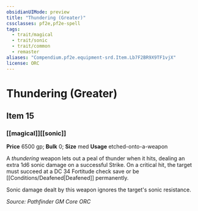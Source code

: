```yaml
---
obsidianUIMode: preview
title: "Thundering (Greater)"
cssclasses: pf2e,pf2e-spell
tags:
  - trait/magical
  - trait/sonic
  - trait/common
  - remaster
aliases: "Compendium.pf2e.equipment-srd.Item.Lb7F2BR9X9TF1vjX"
license: ORC
---
```

# Thundering (Greater)
## Item 15
### [[magical]][[sonic]]


**Price** 6500 gp; 
**Bulk** 0; **Size** med
**Usage** etched-onto-a-weapon

A _thundering_ weapon lets out a peal of thunder when it hits, dealing an extra 1d6 sonic damage on a successful Strike. On a critical hit, the target must succeed at a DC 34 Fortitude check save or be [[Conditions/Deafened|Deafened]] permanently.

Sonic damage dealt by this weapon ignores the target's sonic resistance.

*Source: Pathfinder GM Core*
*ORC*